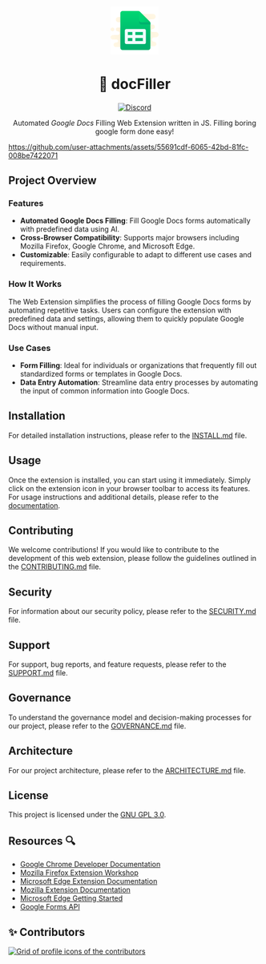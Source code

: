 <p align="center">
  <img src="./public/assets/icons/icon-form-96.png" alt="docFiller logo">
<h1 align="center">🚀 docFiller</h1>
<a align="center" href="https://discord.gg/Sa4JPe4FWT">
  <p align="center"><img align="center" src="https://img.shields.io/discord/1129752670287184022?logo=discord"
      alt="Discord"></p>
</a>
<p align="center">Automated <em>Google Docs</em> Filling Web Extension written in JS. Filling boring google form done
  easy!</p>
</p>

<https://github.com/user-attachments/assets/55691cdf-6065-42bd-81fc-008be7422071>

## Project Overview

### Features

- **Automated Google Docs Filling**: Fill Google Docs forms automatically with predefined data using AI.
- **Cross-Browser Compatibility**: Supports major browsers including Mozilla Firefox, Google Chrome, and Microsoft Edge.
- **Customizable**: Easily configurable to adapt to different use cases and requirements.

### How It Works

The Web Extension simplifies the process of filling Google Docs forms by automating repetitive tasks. Users can configure the extension with predefined data and settings, allowing them to quickly populate Google Docs without manual input.

### Use Cases

- **Form Filling**: Ideal for individuals or organizations that frequently fill out standardized forms or templates in Google Docs.
- **Data Entry Automation**: Streamline data entry processes by automating the input of common information into Google Docs.

## Installation

For detailed installation instructions, please refer to the [INSTALL.md](docs/INSTALL.md) file.

## Usage

Once the extension is installed, you can start using it immediately. Simply click on the extension icon in your browser toolbar to access its features. For usage instructions and additional details, please refer to the [documentation](docs).

## Contributing

We welcome contributions! If you would like to contribute to the development of this web extension, please follow the guidelines outlined in the [CONTRIBUTING.md](docs/CONTRIBUTING.md) file.

## Security

For information about our security policy, please refer to the [SECURITY.md](docs/SECURITY.md) file.

## Support

For support, bug reports, and feature requests, please refer to the [SUPPORT.md](docs/SUPPORT.md) file.

## Governance

To understand the governance model and decision-making processes for our project, please refer to the [GOVERNANCE.md](docs/GOVERNANCE.md) file.

## Architecture

For our project architecture, please refer to the [ARCHITECTURE.md](docs/ARCHITECTURE.md) file.

## License

This project is licensed under the [GNU GPL 3.0](LICENSE).

## Resources 🔍

- [Google Chrome Developer Documentation](https://developer.chrome.com/docs/extensions/)
- [Mozilla Firefox Extension Workshop](https://extensionworkshop.com/)
- [Microsoft Edge Extension Documentation](https://docs.microsoft.com/en-us/microsoft-edge/extensions-chromium/)
- [Mozilla Extension Documentation](https://developer.mozilla.org/en-US/docs/Mozilla/Add-ons/WebExtensions)
- [Microsoft Edge Getting Started](https://learn.microsoft.com/en-us/microsoft-edge/extensions-chromium/)
- [Google Forms API](https://developers.google.com/forms/api/guides)

## ✨ Contributors

<a href="https://github.com/rootCircle/docFiller/graphs/contributors">
  <img alt="Grid of profile icons of the contributors" src="https://contrib.rocks/image?repo=rootCircle/docFiller" />
</a>
<!--  https://contrib.rocks -->
